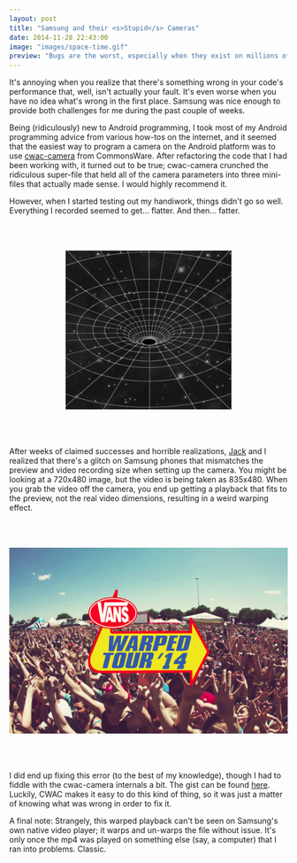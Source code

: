 ```yaml
---
layout: post
title: "Samsung and their <s>Stupid</s> Cameras"
date: 2014-11-28 22:43:00
image: "images/space-time.gif"
preview: "Bugs are the worst, especially when they exist on millions of phones."
---
```


It's annoying when you realize that there's something wrong in your code's performance that, well, isn't actually your fault. It's even worse when you have no idea what's wrong in the first place. Samsung was nice enough to provide both challenges for me during the past couple of weeks.

Being (ridiculously) new to Android programming, I took most of my Android programming advice from various how-tos on the internet, and it seemed that the easiest way to program a camera on the Android platform was to use <a href="https://github.com/commonsguy/cwac-camera" target="_blank">cwac-camera</a> from CommonsWare. After refactoring the code that I had been working with, it turned out to be true; cwac-camera crunched the ridiculous super-file that held all of the camera parameters into three mini-files that actually made sense. I would highly recommend it.

However, when I started testing out my handiwork, things didn't go so well. Everything I recorded seemed to get... flatter. And then... fatter.

<div style="text-align: center; padding-top: 50px; padding-bottom: 50px">
<img src="/images/space-time.gif" title="My cameraphone." class="img-thumbnail">
</div>

After weeks of claimed successes and horrible realizations, <a href="https://chachi.github.com" target="_blank">Jack</a> and I realized that there's a glitch on Samsung phones that mismatches the preview and video recording size when setting up the camera. You might be looking at a 720x480 image, but the video is being taken as 835x480. When you grab the video off the camera, you end up getting a playback that fits to the preview, not the real video dimensions, resulting in a weird warping effect. 

<div style="text-align: center; padding-top: 50px; padding-bottom: 50px">
<img src="/images/warped.png" title="Literally the first thing I got when I googled 'warped image'. I'm not sure what I expected." class="img-thumbnail">
</div>

I did end up fixing this error (to the best of my knowledge), though I had to fiddle with the cwac-camera internals a bit. The gist can be found <a href="https://gist.github.com/bminortx/4f791f649c5bead0d3bd" target="_blank">here</a>. Luckily, CWAC makes it easy to do this kind of thing, so it was just a matter of knowing what was wrong in order to fix it.

A final note: Strangely, this warped playback can't be seen on Samsung's own native video player; it warps and un-warps the file without issue. It's only once the mp4 was played on something else (say, a computer) that I ran into problems. Classic.


